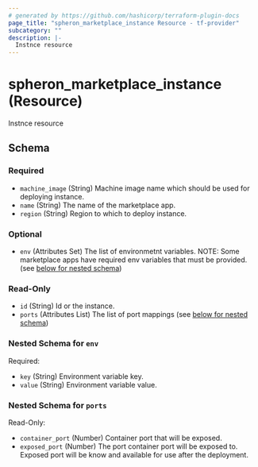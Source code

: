 ```yaml
---
# generated by https://github.com/hashicorp/terraform-plugin-docs
page_title: "spheron_marketplace_instance Resource - tf-provider"
subcategory: ""
description: |-
  Instnce resource
---
```


# spheron_marketplace_instance (Resource)

Instnce resource



<!-- schema generated by tfplugindocs -->
## Schema

### Required

- `machine_image` (String) Machine image name which should be used for deploying instance.
- `name` (String) The name of the marketplace app.
- `region` (String) Region to which to deploy instance.

### Optional

- `env` (Attributes Set) The list of environmetnt variables. NOTE: Some marketplace apps have required env variables that must be provided. (see [below for nested schema](#nestedatt--env))

### Read-Only

- `id` (String) Id or the instance.
- `ports` (Attributes List) The list of port mappings (see [below for nested schema](#nestedatt--ports))

<a id="nestedatt--env"></a>
### Nested Schema for `env`

Required:

- `key` (String) Environment variable key.
- `value` (String) Environment variable value.


<a id="nestedatt--ports"></a>
### Nested Schema for `ports`

Read-Only:

- `container_port` (Number) Container port that will be exposed.
- `exposed_port` (Number) The port container port will be exposed to. Exposed port will be know and available for use after the deployment.


